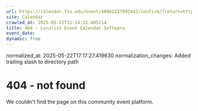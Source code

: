 ```yaml
---
url: https://calendar.fiu.edu/event/48862217992442/confirm/?return=https%3A%2F%2Fcalendar.fiu.edu%2Fevent%2Fsummer-b-last-day-to-submit-an-appeal-for-the-repeat-surcharge-fee
site: Calendar
crawled_at: 2025-05-21T11:14:32.405114
title: 404 - Localist Event Calendar Software
event_date: 
dynamic: True
---
```

normalized_at: 2025-05-22T17:17:27.419630
normalization_changes: Added trailing slash to directory path

# 404 - not found
We couldn't find the page on this community event platform.
